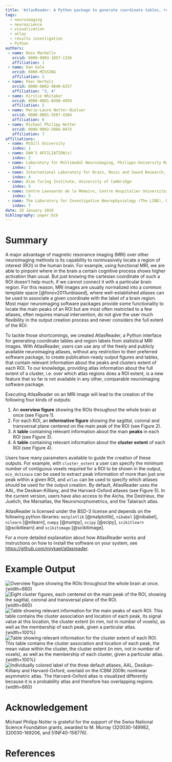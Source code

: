 ```yaml
---
title: 'AtlasReader: A Python package to generate coordinate tables, region labels and informative figures from statistical MRI images'
tags:
  - neuroimaging
  - neuroscience
  - visualization
  - atlas
  - results investigation
  - Python
authors:
 - name: Ross Markello
   orcid: 0000-0003-1057-1336
   affiliation: 1
 - name: Dan Gale
   orcid: 0000-MISSING
   affiliation: 2
 - name: Peer Herholz
   orcid: 0000-0002-9840-6257
   affiliation: "3, 4"
 - name: Kirstie Whitaker
   orcid: 0000-0001-8498-4059
   affiliation: 5
 - name: Marie-Laure Notter-Bielser
   orcid: 0000-0001-5507-4304
   affiliation: 6
 - name: Michael Philipp Notter
   orcid: 0000-0002-5866-047X
   affiliation: 7
affiliations:
 - name: McGill University
   index: 1
 - name: DAN'S AFFILIATION(s)
   index: 2
 - name: Laboratory for Multimodal Neuroimaging, Philipps-University Marburg, Hesse, Germany
   index: 3
 - name: International Laboratory for Brain, Music and Sound Research, Université de Montréal & McGill University, Montréal, Canada
   index: 4
 - name: Alan Turing Institute, University of Cambridge
   index: 5
 - name: Centre Leenaards de la Mémoire, Centre Hospitalier Universitaire Vaudois, Lausanne, Switzerland
   index: 5
 - name: The Laboratory for Investigative Neurophysiology (The LINE), Department of Radiology and Department of Clinical Neurosciences, Lausanne, Switzerland; Center for Biomedical Imaging (CIBM), Lausanne, Switzerland
   index: 7
date: 28 January 2019
bibliography: paper.bib
---
```



# Summary

A major advantage of magnetic resonance imaging (MRI) over other neuroimaging methods is its capability to noninvasively locate a region of interest (ROI) in the human brain. For example, using functional MRI, we are able to pinpoint where in the brain a certain cognitive process shows higher activation than usual. But just knowing the cartesian coordinate of such a ROI doesn't help much, if we cannot connect it with a particular brain region. For this reason, MRI images are usually normalized into a common template space [@fonov2011unbiased], where well-established atlases can be used to associate a given coordinate with the label of a brain region. Most major neuroimaging software packages provide some functionality to locate the main peaks of an ROI but are most often restricted to a few atlases, often requires manual intervention, do not give the user much flexibility in the output creation process and never considers the full extent of the ROI.

To tackle those shortcomings, we created AtlasReader, a Python interface for generating coordinate tables and region labels from statistical MRI images. With AtlasReader, users can use any of the freely and publicly available neuroimaging atlases, without any restriction to their preferred software package, to create publication-ready output figures and tables, that contain relevant information about the peaks and clusters extent of each ROI. To our knowledge, providing atlas information about the full extent of a cluster, i.e. over which atlas regions does a ROI extent, is a new feature that so far is not available in any other, comparable neuroimaging software package.

Executing AtlasReader on an MRI image will lead to the creation of the following four kinds of outputs:

1. An **overview figure** showing the ROIs throughout the whole brain at once (see Figure 1).
2. For each ROI, an **informative figure** showing the sagittal, coronal and transversal plane centered on the main peak of the ROI (see Figure 2).
3. A **table** containing relevant information about the main **peaks** in each ROI (see Figure 3).
4. A **table** containing relevant information about the **cluster extent** of each ROI (see Figure 4).

Users have many parameters available to guide the creation of these outputs. For example, with `cluster_extent` a user can specify the minimum number of contiguous voxels required for a ROI to be shown in the output, `min_dstinace` can be used to extract peak information of more than just one peak within a given ROI, and `atlas` can be used to specify which atlases should be used for the output creation. By default, AtlasReader uses the AAL, the Desikan-Killiany, and the Harvard-Oxford atlases (see Figure 5). In the current version, users have also access to the Aicha, the Destrieux, the Juelich, the Marsatlas, the Neuromorphometrics, and the Talairach atlas.

AtlasReader is licensed under the BSD-3 license and depends on the following python libraries: `matplotlib` [@matplotlib], `nibabel` [@nibabel], `nilearn` [@nilearn], `numpy` [@numpy], `scipy` [@scipy], `scikitlearn` [@scikitlearn] and `scikitimage` [@scikitimage].

For a more detailed explanation about how AtlasReader works and instructions on how to install the software on your system, see https://github.com/miykael/atlasreader.


# Example Output

![Overview figure showing the ROIs throughout the whole brain at once.](fig_overview_figure.png){width=660}
![Eight cluster figures, each centered on the main peak of the ROI, showing the sagittal, coronal and transversal plane of the ROI.](fig_cluster_figure.png){width=660}
![Table showing relevant information for the main peaks of each ROI. This table contains the cluster association and location of each peak, its signal value at this location, the cluster extent (in mm, not in number of voxels), as well as the membership of each peak, given a particular atlas.](table_peak.png){width=100%}
![Table showing relevant information for the cluster extent of each ROI. This table contains the cluster association and location of each peak, the mean value within the cluster, the cluster extent (in mm, not in number of voxels), as well as the membership of each cluster, given a particular atlas.](table_cluster.png){width=100%}
![Individually colored label of the three default atlases, AAL, Desikan-Killiany and Harvard-Oxford, overlaid on the ICBM 2009c nonlinear asymmetric atlas. The Harvard-Oxford atlas is visualized differently because it is a probability atlas and therefore has overlapping regions.](fig_default_atlases.png){width=660}


# Acknowledgement

Michael Philipp Notter is grateful for the support of the Swiss National Science Foundation grants, awarded to M. Murray (320030-149982, 320030-169206, and 51NF40-158776).


# References
